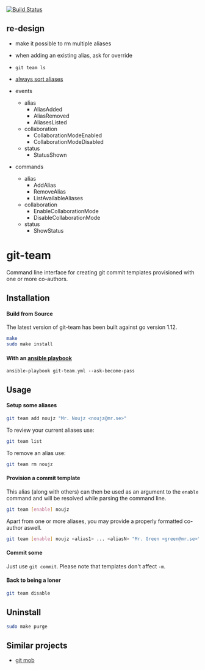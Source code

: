 [![Build Status](https://travis-ci.org/hekmekk/git-team.svg?branch=master)](https://travis-ci.org/hekmekk/git-team)

## re-design
- make it possible to rm multiple aliases
- when adding an existing alias, ask for override
- `git team ls`
- [always sort aliases](https://stackoverflow.com/questions/23330781/sort-go-map-values-by-keys)
- events
	- alias
		- AliasAdded
		- AliasRemoved
		- AliasesListed
	- collaboration
		- CollaborationModeEnabled
		- CollaborationModeDisabled
	- status
		- StatusShown

- commands
	- alias
		- AddAlias
		- RemoveAlias
		- ListAvailableAliases
	- collaboration
		- EnableCollaborationMode
		- DisableCollaborationMode
	- status
		- ShowStatus

# git-team

Command line interface for creating git commit templates provisioned with one or more co-authors.

## Installation
#### Build from Source
The latest version of git-team has been built against go version 1.12.
```bash
make
sudo make install
```
#### With an [ansible playbook](../master/contrib/ansible/roles/git-team/tasks/main.yml)
```
ansible-playbook git-team.yml --ask-become-pass
```

## Usage

#### Setup some aliases
```bash
git team add noujz "Mr. Noujz <noujz@mr.se>"
```

To review your current aliases use:
```bash
git team list
```

To remove an alias use:
```bash
git team rm noujz
```

#### Provision a commit template
This alias (along with others) can then be used as an argument to the `enable` command and will be resolved while parsing the command line.
```bash
git team [enable] noujz
```
Apart from one or more aliases, you may provide a properly formatted co-author aswell.
```bash
git team [enable] noujz <alias1> ... <aliasN> "Mr. Green <green@mr.se>"
```

#### Commit some
Just use `git commit`. Please note that templates don't affect `-m`.

#### Back to being a loner
```bash
git team disable
```

## Uninstall
```bash
sudo make purge
```

## Similar projects
- [git mob](https://www.npmjs.com/package/git-mob)
